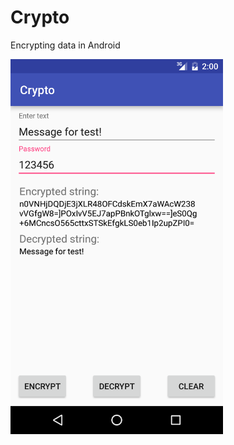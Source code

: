 # Crypto
Encrypting data in Android

<img src="/screenshots/image.png" alt="Screenshot" title="Screenshot" width="340" height="600" />

